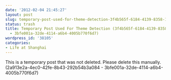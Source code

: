 ```yaml
---
date: '2012-02-04 21:45:27'
layout: post
slug: temporary-post-used-for-theme-detection-3f4b565f-6184-4139-8358-13a84f48425c-3bfe001a-32de-4114-a6b4-4005b770f6d7
status: trash
title: Temporary Post Used For Theme Detection (3f4b565f-6184-4139-8358-13a84f48425c
  - 3bfe001a-32de-4114-a6b4-4005b770f6d7)
wordpress_id: '38105'
categories:
- Life at Shanghai
---
```


This is a temporary post that was not deleted. Please delete this manually. (2a913e2a-4ec0-42fe-8b43-292b54b3a084 - 3bfe001a-32de-4114-a6b4-4005b770f6d7)

